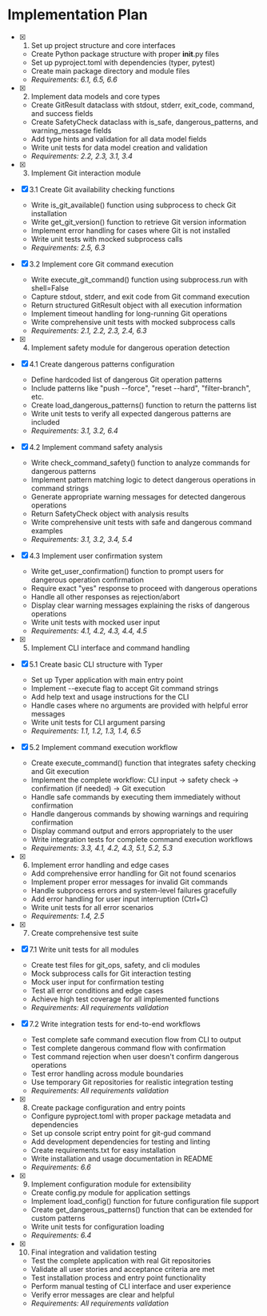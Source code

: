 # Implementation Plan

- [x] 1. Set up project structure and core interfaces





  - Create Python package structure with proper __init__.py files
  - Set up pyproject.toml with dependencies (typer, pytest)
  - Create main package directory and module files
  - _Requirements: 6.1, 6.5, 6.6_

- [x] 2. Implement data models and core types









  - Create GitResult dataclass with stdout, stderr, exit_code, command, and success fields
  - Create SafetyCheck dataclass with is_safe, dangerous_patterns, and warning_message fields
  - Add type hints and validation for all data model fields
  - Write unit tests for data model creation and validation
  - _Requirements: 2.2, 2.3, 3.1, 3.4_

- [x] 3. Implement Git interaction module





- [x] 3.1 Create Git availability checking functions


  - Write is_git_available() function using subprocess to check Git installation
  - Write get_git_version() function to retrieve Git version information
  - Implement error handling for cases where Git is not installed
  - Write unit tests with mocked subprocess calls
  - _Requirements: 2.5, 6.3_

- [x] 3.2 Implement core Git command execution


  - Write execute_git_command() function using subprocess.run with shell=False
  - Capture stdout, stderr, and exit code from Git command execution
  - Return structured GitResult object with all execution information
  - Implement timeout handling for long-running Git operations
  - Write comprehensive unit tests with mocked subprocess calls
  - _Requirements: 2.1, 2.2, 2.3, 2.4, 6.3_

- [x] 4. Implement safety module for dangerous operation detection





- [x] 4.1 Create dangerous patterns configuration


  - Define hardcoded list of dangerous Git operation patterns
  - Include patterns like "push --force", "reset --hard", "filter-branch", etc.
  - Create load_dangerous_patterns() function to return the patterns list
  - Write unit tests to verify all expected dangerous patterns are included
  - _Requirements: 3.1, 3.2, 6.4_

- [x] 4.2 Implement command safety analysis

  - Write check_command_safety() function to analyze commands for dangerous patterns
  - Implement pattern matching logic to detect dangerous operations in command strings
  - Generate appropriate warning messages for detected dangerous operations
  - Return SafetyCheck object with analysis results
  - Write comprehensive unit tests with safe and dangerous command examples
  - _Requirements: 3.1, 3.2, 3.4, 5.4_

- [x] 4.3 Implement user confirmation system

  - Write get_user_confirmation() function to prompt users for dangerous operation confirmation
  - Require exact "yes" response to proceed with dangerous operations
  - Handle all other responses as rejection/abort
  - Display clear warning messages explaining the risks of dangerous operations
  - Write unit tests with mocked user input
  - _Requirements: 4.1, 4.2, 4.3, 4.4, 4.5_

- [x] 5. Implement CLI interface and command handling





- [x] 5.1 Create basic CLI structure with Typer


  - Set up Typer application with main entry point
  - Implement --execute flag to accept Git command strings
  - Add help text and usage instructions for the CLI
  - Handle cases where no arguments are provided with helpful error messages
  - Write unit tests for CLI argument parsing
  - _Requirements: 1.1, 1.2, 1.3, 1.4, 6.5_

- [x] 5.2 Implement command execution workflow


  - Create execute_command() function that integrates safety checking and Git execution
  - Implement the complete workflow: CLI input → safety check → confirmation (if needed) → Git execution
  - Handle safe commands by executing them immediately without confirmation
  - Handle dangerous commands by showing warnings and requiring confirmation
  - Display command output and errors appropriately to the user
  - Write integration tests for complete command execution workflows
  - _Requirements: 3.3, 4.1, 4.2, 4.3, 5.1, 5.2, 5.3_

- [x] 6. Implement error handling and edge cases





  - Add comprehensive error handling for Git not found scenarios
  - Implement proper error messages for invalid Git commands
  - Handle subprocess errors and system-level failures gracefully
  - Add error handling for user input interruption (Ctrl+C)
  - Write unit tests for all error scenarios
  - _Requirements: 1.4, 2.5_

- [x] 7. Create comprehensive test suite





- [x] 7.1 Write unit tests for all modules


  - Create test files for git_ops, safety, and cli modules
  - Mock subprocess calls for Git interaction testing
  - Mock user input for confirmation testing
  - Test all error conditions and edge cases
  - Achieve high test coverage for all implemented functions
  - _Requirements: All requirements validation_

- [x] 7.2 Write integration tests for end-to-end workflows


  - Test complete safe command execution flow from CLI to output
  - Test complete dangerous command flow with confirmation
  - Test command rejection when user doesn't confirm dangerous operations
  - Test error handling across module boundaries
  - Use temporary Git repositories for realistic integration testing
  - _Requirements: All requirements validation_

- [x] 8. Create package configuration and entry points





  - Configure pyproject.toml with proper package metadata and dependencies
  - Set up console script entry point for git-gud command
  - Add development dependencies for testing and linting
  - Create requirements.txt for easy installation
  - Write installation and usage documentation in README
  - _Requirements: 6.6_

- [x] 9. Implement configuration module for extensibility





  - Create config.py module for application settings
  - Implement load_config() function for future configuration file support
  - Create get_dangerous_patterns() function that can be extended for custom patterns
  - Write unit tests for configuration loading
  - _Requirements: 6.4_

- [x] 10. Final integration and validation testing





  - Test the complete application with real Git repositories
  - Validate all user stories and acceptance criteria are met
  - Test installation process and entry point functionality
  - Perform manual testing of CLI interface and user experience
  - Verify error messages are clear and helpful
  - _Requirements: All requirements validation_